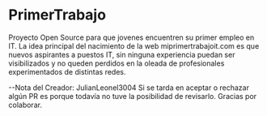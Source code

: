 # PrimerTrabajo
Proyecto Open Source para que jovenes encuentren su primer empleo en IT.
La idea principal del nacimiento de la web miprimertrabajoit.com es que nuevos aspirantes a puestos IT, sin ninguna experiencia puedan ser visibilizados
y no queden perdidos en la oleada de profesionales experimentados de distintas redes.

--Nota del Creador: JulianLeonel3004
Si se tarda en aceptar o rechazar algún PR es porque todavía no tuve la posibilidad de revisarlo. 
Gracias por colaborar.
